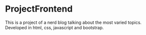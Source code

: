 # ProjectFrontend
This is a project of a nerd blog talking about the most varied topics. Developed in html, css, javascript and bootstrap.
